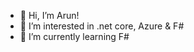 - 👋 Hi, I’m Arun!
- 👀 I’m interested in .net core, Azure & F#
- 🌱 I’m currently learning F#

<!---
- 💞️ I’m looking to collaborate on ...
- 📫 How to reach me ...
c42-arun/c42-arun is a ✨ special ✨ repository because its `README.md` (this file) appears on your GitHub profile.
You can click the Preview link to take a look at your changes.
--->
